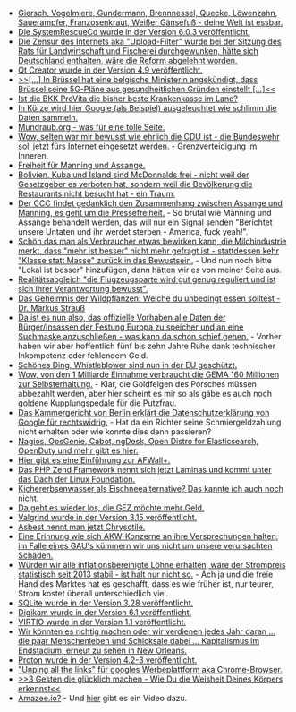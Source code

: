 * [Giersch, Vogelmiere, Gundermann, Brennnessel, Quecke, Löwenzahn, Sauerampfer, Franzosenkraut, Weißer Gänsefuß - deine Welt ist essbar.](https://www.smarticular.net/gesunde-unkraeuter-nicht-bekaempfen-sondern-aufessen/)
* [Die SystemRescueCd wurde in der Version 6.0.3 veröffentlicht.](https://www.planet3dnow.de/cms/45733-__trashed-3/)
* [Die Zensur des Internets aka "Upload-Filter" wurde bei der Sitzung des Rats für Landwirtschaft und Fischerei durchgewunken, hätte sich Deutschland enthalten, wäre die Reform abgelehnt worden.](https://blog.fefe.de/?ts=a24a9258)
* [Qt Creator wurde in der Version 4.9 veröffentlicht.](https://www.phoronix.com/scan.php?page=news_item&px=Qt-Creator-4.9-Released)
* [>>[...] In Brüssel hat eine belgische Ministerin angekündigt, dass Brüssel  seine 5G-Pläne  aus gesundheitlichen Gründen einstellt [...]<<](https://netzfrauen.org/2019/04/15/5g/)
* [Ist die BKK ProVita die bisher beste Krankenkasse im Land?](https://www.careelite.de/nachhaltige-krankenversicherung-gesetzlich/#krankenversicherung)
* [In Kürze wird hier Google (als Beispiel) ausgeleuchtet wie schlimm die Daten sammeln.](https://www.kuketz-blog.de/google-data-collection-eine-fundierte-analyse/)
* [Mundraub.org - was für eine tolle Seite.](https://mundraub.org/)
* [Wow, selten war mir bewusst wie ehrlich die CDU ist - die Bundeswehr soll jetzt fürs Internet eingesetzt werden.](https://blog.fefe.de/?ts=a24a5c40) - Grenzverteidigung im Inneren.
* [Freiheit für Manning und Assange.](https://weltnetz.tv/story/1876-freiheit-fuer-chelsea-manning-und-julian-assange)
* [Bolivien, Kuba und Island sind McDonnalds frei - nicht weil der Gesetzgeber es verboten hat, sondern weil die Bevölkerung die Restaurants nicht besucht hat - ein Traum.](https://netzfrauen.org/2019/04/15/mcdonalds-5/)
* [Der CCC findet gedanklich den Zusammenhang zwischen Assange und Manning, es geht um die Pressefreiheit.](https://www.ccc.de/de/updates/2019/chaos-computer-club-besorgt-uber-aktuelle-angriffe-auf-die-pressefreiheit) - So brutal wie Manning und Assange behandelt werden, das will nur ein Signal senden "Berichtet unsere Untaten und ihr werdet sterben - America, fuck yeah!".
* [Schön das man als Verbraucher etwas bewirken kann, die Milchindustrie merkt, dass "mehr ist besser" nicht mehr gefragt ist - stattdessen kehr "Klasse statt Masse" zurück in das Bewustsein.](https://netzfrauen.org/2019/04/16/milk/) - Und nun noch bitte "Lokal ist besser" hinzufügen, dann hätten wir es von meiner Seite aus.
* [Realitätsabgleich "die Flugzeugsparte wird gut genug reguliert und ist sich ihrer Verantwortung bewusst".](https://blog.fefe.de/?ts=a24b772e)
* [Das Geheimnis der Wildpflanzen: Welche du unbedingt essen solltest - Dr. Markus Strauß](https://www.welt-im-wandel.tv/video/das-geheimnis-der-wildpflanzen-welche-du-unbedingt-essen-solltest-dr-markus-strauss/)
* [Da ist es nun also, das offizielle Vorhaben alle Daten der Bürger/Insassen der Festung Europa zu speicher und an eine Suchmaske anzuschließen - was kann da schon schief gehen.](https://blog.fefe.de/?ts=a248a99d) - Vorher haben wir aber hoffentlich fünf bis zehn Jahre Ruhe dank technischer Inkompetenz oder fehlendem Geld.
* [Schönes Ding, Whistleblower sind nun in der EU geschützt.](https://blog.fefe.de/?ts=a248aa07)
* [Wow, von den 1 Milliarde Einnahme verbraucht die GEMA 160 Millionen zur Selbsterhaltung.](https://blog.fefe.de/?ts=a24843bb) - Klar, die Goldfelgen des Porsches müssen abbezahlt werden, aber hier scheint es mir so als gäbe es auch noch goldene Kupplungspedale für die Putzfrau.
* [Das Kammergericht von Berlin erklärt die Datenschutzerklärung von Google für rechtswidrig.](https://blog.fefe.de/?ts=a248432e) - Hat da ein Richter seine Schmiergeldzahlung nicht erhalten oder wie konnte dies denn passieren?
* [Nagios, OpsGenie, Cabot, ngDesk, Open Distro for Elasticsearch, OpenDuty und mehr gibt es hier.](https://opensource.com/article/19/4/opsgenie-alternatives)
* [Hier gibt es eine Einführung zur AFWall+.](https://www.kuketz-blog.de/afwall-digitaler-tuervorsteher-take-back-control-teil4/)
* [Das PHP Zend Framework nennt sich jetzt Laminas und kommt unter das Dach der Linux Foundation.](https://www.phoronix.com/scan.php?page=news_item&px=PHP-Laminas-Framework)
* [Kichererbsenwasser als Eischneealternative? Das kannte ich auch noch nicht.](https://www.smarticular.net/aquafaba-kichererbsen-eischnee-mousse-mayonnaise-rezept/)
* [Da geht es wieder los, die GEZ möchte mehr Geld.](https://blog.fefe.de/?ts=a24912bd)
* [Valgrind wurde in der Version 3.15 veröffentlicht.](https://www.phoronix.com/scan.php?page=news_item&px=Valgrind-3.15-Released)
* [Asbest nennt man jetzt Chrysotile.](https://netzfrauen.org/2019/04/17/asbest/)
* [Eine Erinnung wie sich AKW-Konzerne an ihre Versprechungen halten, im Falle eines GAU's kümmern wir uns nicht um unsere verursachten Schäden.](https://netzfrauen.org/2019/04/17/fukushima-4/)
* [Würden wir alle inflationsbereinigte Löhne erhalten, wäre der Strompreis statistisch seit 2013 stabil - ist halt nur nicht so.](http://www.sonnenseite.com/de/energie/strompreise-unterscheiden-sich-regional-um-bis-zu-mehrere-hundert-euro-im-jahr.html) - Ach ja und die freie Hand des Marktes hat es geschafft, dass es wie früher ist, nur teurer, Strom kostet überall unterschiedlich viel.
* [SQLite wurde in der Version 3.28 veröffentlicht.](https://www.phoronix.com/scan.php?page=news_item&px=SQLite-3.28-Released)
* [Digikam wurde in der Version 6.1 veröffentlicht.](https://www.pro-linux.de/news/1/26988/digikam-61-mit-neuer-plugin-schnittstelle.html)
* [VIRTIO wurde in der Version 1.1 veröffentlicht.](https://www.phoronix.com/scan.php?page=news_item&px=VIRTIO-1.1-Released)
* [Wir könnten es richtig machen oder wir verdienen jedes Jahr daran ... die paar Menschenleben und Schicksale dabei ... Kapitalismus im Endstadium, erneut zu sehen in New Orleans.](https://blog.fefe.de/?ts=a247e25c)
* [Proton wurde in der Version 4.2-3 veröffentlicht.](https://www.phoronix.com/scan.php?page=news_item&px=Steam-Proton-4.2-3)
* ["Unping all the links" für googles Werbeplattform aka Chrome-Browser.](https://tuxproject.de/blog/2019/04/in-eigener-sache-unping-all-the-links/)
* [>>3 Gesten die glücklich machen - Wie Du die Weisheit Deines Körpers erkennst<<](https://www.welt-im-wandel.tv/video/3-gesten-die-gluecklich-machen-wie-du-die-weisheit-deines-koerpers-erkennst/)
* [Amazee.io?](https://www.amazee.io/) - Und [hier](https://koeln.ftp.media.ccc.de/events/eh2019/h264-hd/eh19-159-deu-Open_Source_-_Wenn_dein_taeglich_Brot_fuer_jeden_einsehbar_ist_hd.mp4) gibt es ein Video dazu.
